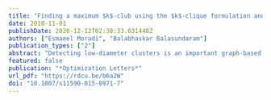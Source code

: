 ```yaml
---
title: "Finding a maximum $k$-club using the $k$-clique formulation and canonical hypercube cuts"
date: 2018-11-01
publishDate: 2020-12-12T02:38:33.031448Z
authors: ["Esmaeel Moradi", "Balabhaskar Balasundaram"]
publication_types: ["2"]
abstract: "Detecting low-diameter clusters is an important graph-based data mining technique used in social network analysis, bioinformatics and text-mining.  Low pairwise distances within a cluster can facilitate fast communication or good reachability between vertices in the cluster. Formally, a subset of vertices that induce a subgraph of diameter at most $k$ is called a $k$-club. For low values of the parameter $k$, this model offers a graph-theoretic relaxation of the clique model that formalizes the notion of a low-diameter cluster. Using a combination of graph decomposition and model decomposition techniques, we demonstrate how the fundamental optimization problem of finding a maximum size $k$-club can be solved optimally on large-scale benchmark instances that are available in the public domain. Our approach circumvents the use of complicated formulations of the maximum $k$-club problem in favor of a simple relaxation based on necessary conditions, combined with canonical hypercube cuts introduced by Balas and Jeroslow."
featured: false
publication: "*Optimization Letters*"
url_pdf: "https://rdcu.be/b6a2W"
doi: "10.1007/s11590-015-0971-7"
---
```


